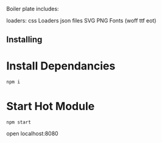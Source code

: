 Boiler plate includes: 

loaders:
css Loaders
json files
SVG
PNG
Fonts (woff ttf eot)


## Installing
# Install Dependancies
```
npm i 
```

# Start Hot Module
```
npm start
```

open localhost:8080